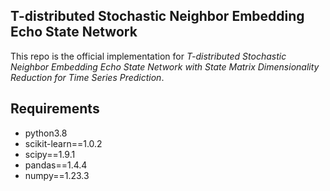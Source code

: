 ## T-distributed Stochastic Neighbor Embedding Echo State Network

This repo is the official implementation for *T-distributed Stochastic Neighbor Embedding Echo State Network with State Matrix Dimensionality Reduction for Time Series Prediction*.

## Requirements
- python3.8
- scikit-learn==1.0.2
- scipy==1.9.1
- pandas==1.4.4
- numpy==1.23.3
